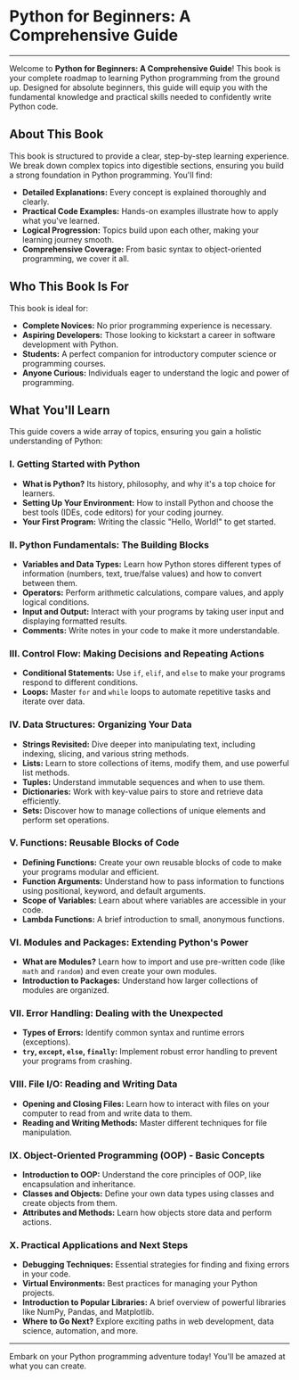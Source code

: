 # Python for Beginners: A Comprehensive Guide

---

Welcome to **Python for Beginners: A Comprehensive Guide**! This book is your complete roadmap to learning Python programming from the ground up. Designed for absolute beginners, this guide will equip you with the fundamental knowledge and practical skills needed to confidently write Python code.

## About This Book

This book is structured to provide a clear, step-by-step learning experience. We break down complex topics into digestible sections, ensuring you build a strong foundation in Python programming. You'll find:

* **Detailed Explanations:** Every concept is explained thoroughly and clearly.
* **Practical Code Examples:** Hands-on examples illustrate how to apply what you've learned.
* **Logical Progression:** Topics build upon each other, making your learning journey smooth.
* **Comprehensive Coverage:** From basic syntax to object-oriented programming, we cover it all.

## Who This Book Is For

This book is ideal for:

* **Complete Novices:** No prior programming experience is necessary.
* **Aspiring Developers:** Those looking to kickstart a career in software development with Python.
* **Students:** A perfect companion for introductory computer science or programming courses.
* **Anyone Curious:** Individuals eager to understand the logic and power of programming.

## What You'll Learn

This guide covers a wide array of topics, ensuring you gain a holistic understanding of Python:

### I. Getting Started with Python
* **What is Python?** Its history, philosophy, and why it's a top choice for learners.
* **Setting Up Your Environment:** How to install Python and choose the best tools (IDEs, code editors) for your coding journey.
* **Your First Program:** Writing the classic "Hello, World!" to get started.

### II. Python Fundamentals: The Building Blocks
* **Variables and Data Types:** Learn how Python stores different types of information (numbers, text, true/false values) and how to convert between them.
* **Operators:** Perform arithmetic calculations, compare values, and apply logical conditions.
* **Input and Output:** Interact with your programs by taking user input and displaying formatted results.
* **Comments:** Write notes in your code to make it more understandable.

### III. Control Flow: Making Decisions and Repeating Actions
* **Conditional Statements:** Use `if`, `elif`, and `else` to make your programs respond to different conditions.
* **Loops:** Master `for` and `while` loops to automate repetitive tasks and iterate over data.

### IV. Data Structures: Organizing Your Data
* **Strings Revisited:** Dive deeper into manipulating text, including indexing, slicing, and various string methods.
* **Lists:** Learn to store collections of items, modify them, and use powerful list methods.
* **Tuples:** Understand immutable sequences and when to use them.
* **Dictionaries:** Work with key-value pairs to store and retrieve data efficiently.
* **Sets:** Discover how to manage collections of unique elements and perform set operations.

### V. Functions: Reusable Blocks of Code
* **Defining Functions:** Create your own reusable blocks of code to make your programs modular and efficient.
* **Function Arguments:** Understand how to pass information to functions using positional, keyword, and default arguments.
* **Scope of Variables:** Learn about where variables are accessible in your code.
* **Lambda Functions:** A brief introduction to small, anonymous functions.

### VI. Modules and Packages: Extending Python's Power
* **What are Modules?** Learn how to import and use pre-written code (like `math` and `random`) and even create your own modules.
* **Introduction to Packages:** Understand how larger collections of modules are organized.

### VII. Error Handling: Dealing with the Unexpected
* **Types of Errors:** Identify common syntax and runtime errors (exceptions).
* **`try`, `except`, `else`, `finally`:** Implement robust error handling to prevent your programs from crashing.

### VIII. File I/O: Reading and Writing Data
* **Opening and Closing Files:** Learn how to interact with files on your computer to read from and write data to them.
* **Reading and Writing Methods:** Master different techniques for file manipulation.

### IX. Object-Oriented Programming (OOP) - Basic Concepts
* **Introduction to OOP:** Understand the core principles of OOP, like encapsulation and inheritance.
* **Classes and Objects:** Define your own data types using classes and create objects from them.
* **Attributes and Methods:** Learn how objects store data and perform actions.

### X. Practical Applications and Next Steps
* **Debugging Techniques:** Essential strategies for finding and fixing errors in your code.
* **Virtual Environments:** Best practices for managing your Python projects.
* **Introduction to Popular Libraries:** A brief overview of powerful libraries like NumPy, Pandas, and Matplotlib.
* **Where to Go Next?** Explore exciting paths in web development, data science, automation, and more.

---

Embark on your Python programming adventure today! You'll be amazed at what you can create.